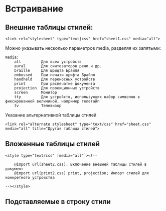 Встраивание
================================================================================

Внешние таблицы стилей:
--------------------------------------------------------------------------------

    <link rel="stylesheet" type="text}css" href="sheet1.css" media="all">

Можно указывать несколько параметров media, разделяя их запятыми:

    media:
        all         Для всех устройств
        aural       Для синтезаторов речи и др.
        braille     Для шрифта Брайля
        embossed    При печати шрифта Брайля
        handheld    Для переносных устройств
        print       При распечатке документа
        projection  Для проекционных устройств
        screen      Монитор
        tty         Для устройств, использующих набор символов в фиксированной величиной, например телетайп
        tv          Телевизор

Указание альтернативной таблицы стилей

    <link rel="alternate stylesheet" type="text/css" href="sheet.css" media="all" title="Другая таблица стилей">


Вложенные таблицы стилей
--------------------------------------------------------------------------------

    <style type="text/css" [media="all"]><!--
        
        @import url(sheet2.css); Включение внешней таблицы стилей в документ
        @import url(print2.css) print, projection; Импорт стилей для конкретного устройства

    --></style>

Подставляемые в строку стили
--------------------------------------------------------------------------------

<p style="font-weight:bold;"></p>